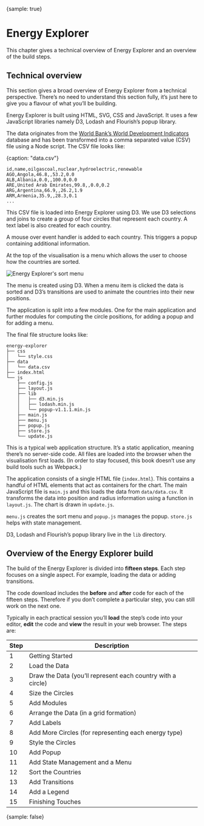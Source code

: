 {sample: true}
# Energy Explorer

This chapter gives a technical overview of Energy Explorer and an overview of the build steps.

## Technical overview

This section gives a broad overview of Energy Explorer from a technical perspective. There’s no need to understand this section fully, it’s just here to give you a flavour of what you’ll be building.

Energy Explorer is built using HTML, SVG, CSS and JavaScript. It uses a few JavaScript libraries namely D3, Lodash and Flourish’s popup library.

The data originates from the [World Bank’s World Development Indicators](http://datatopics.worldbank.org/world-development-indicators/) database and has been transformed into a comma separated value (CSV) file using a Node script. The CSV file looks like:

{caption: "data.csv"}
```text
id,name,oilgascoal,nuclear,hydroelectric,renewable
AGO,Angola,46.8,,53.2,0.0
ALB,Albania,0.0,,100.0,0.0
ARE,United Arab Emirates,99.8,,0.0,0.2
ARG,Argentina,66.9,,26.2,1.9
ARM,Armenia,35.9,,28.3,0.1
...
```

This CSV file is loaded into Energy Explorer using D3. We use D3 selections and joins to create a group of four circles that represent each country. A text label is also created for each country.

A mouse over event handler is added to each country. This triggers a popup containing additional information.

At the top of the visualisation is a menu which allows the user to choose how the countries are sorted.

![Energy Explorer's sort menu](a823c0dc944cbc3bfcc58b36ce54d99a.png)

The menu is created using D3. When a menu item is clicked the data is sorted and D3’s transitions are used to animate the countries into their new positions.

The application is split into a few modules. One for the main application and further modules for computing the circle positions, for adding a popup and for adding a menu.

The final file structure looks like:

```text
energy-explorer
├── css
│   └── style.css
├── data
│   └── data.csv
├── index.html
└── js
    ├── config.js
    ├── layout.js
    ├── lib
    │   ├── d3.min.js
    │   ├── lodash.min.js
    │   └── popup-v1.1.1.min.js
    ├── main.js
    ├── menu.js
    ├── popup.js
    ├── store.js
    └── update.js
```

This is a typical web application structure. It’s a static application, meaning there’s no server-side code. All files are loaded into the browser when the visualisation first loads. (In order to stay focused, this book doesn’t use any build tools such as Webpack.)

The application consists of a single HTML file (`index.html`). This contains a handful of HTML elements that act as containers for the chart. The main JavaScript file is  `main.js` and this loads the data from `data/data.csv`. It transforms the data into position and radius information using a function in `layout.js`. The chart is drawn in `update.js`.

`menu.js` creates the sort menu and `popup.js` manages the popup. `store.js` helps with state management.

D3, Lodash and Flourish’s popup library live in the `lib` directory.

## Overview of the Energy Explorer build

The build of the Energy Explorer is divided into **fifteen steps**. Each step focuses on a single aspect. For example, loading the data or adding transitions.

The code download includes the **before** and **after** code for each of the fifteen steps. Therefore if you don’t complete a particular step, you can still work on the next one.

Typically in each practical session you’ll **load** the step’s code into your editor, **edit** the code and **view** the result in your web browser. The steps are:

| **Step** | **Description** |
| --- | --- |
| 1   | Getting Started |
| 2   | Load the Data |
| 3   | Draw the Data (you’ll represent each country with a circle) |
| 4   | Size the Circles |
| 5   | Add Modules |
| 6   | Arrange the Data (in a grid formation) |
| 7   | Add Labels |
| 8   | Add More Circles (for representing each energy type) |
| 9   | Style the Circles |
| 10  | Add Popup |
| 11  | Add State Management and a Menu |
| 12  | Sort the Countries |
| 13  | Add Transitions |
| 14  | Add a Legend |
| 15  | Finishing Touches |
{sample: false}